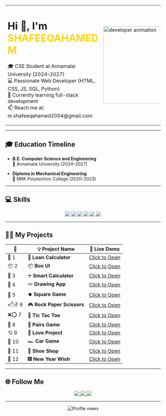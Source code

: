 <table>
  <tr>
    <td>
      <h1>Hi 👋, I'm <span style="color:#FFD700">SHAFEEQAHAMED M</span></h1>
      <p>
        🎓 CSE Student at Annamalai University (2024–2027) <br>
        💻 Passionate Web Developer (HTML, CSS, JS, SQL, Python) <br>
        🌱 Currently learning full-stack development <br>
        📫 Reach me at: m.shafeeqahamed2004@gmail.com
      </p>
    </td>
    <td>
      <img src="https://camo.githubusercontent.com/4d9f5ecceb711eec6e2018f38a5677dc657c9738d4a65ba3b928c41c0a45b439/68747470733a2f2f6d69726f2e6d656469756d2e636f6d2f6d61782f313336302f302a37513379765349765f7430696f4a2d5a2e676966" width="250" alt="developer animation">
    </td>
  </tr>
</table>

---

## 🎓 Education Timeline

- **B.E. Computer Science and Engineering**  
  📍 Annamalai University (2024–2027)

- **Diploma in Mechanical Engineering**  
  📍 MRK Polytechnic College (2020–2023)

---

## 💻 Skills

<p align="center">
  <img src="https://img.shields.io/badge/HTML5-E34F26?style=for-the-badge&logo=html5&logoColor=white" />
  <img src="https://img.shields.io/badge/CSS3-1572B6?style=for-the-badge&logo=css3&logoColor=white" />
  <img src="https://img.shields.io/badge/JavaScript-F7DF1E?style=for-the-badge&logo=javascript&logoColor=black" />
  <img src="https://img.shields.io/badge/SQL-003B57?style=for-the-badge&logo=mysql&logoColor=white" />
  <img src="https://img.shields.io/badge/Python-3776AB?style=for-the-badge&logo=python&logoColor=white" />
  <img src="https://img.shields.io/badge/GitHub-181717?style=for-the-badge&logo=github&logoColor=white" />
</p>

---

## 🚀✨ My Projects

| 🔢 | 💡 Project Name | 🔗 Live Demo |
|----|----------------|-------------|
| 🌟 1 | 🧮 **Loan Calculator** | [Click to Open](https://recyclezone.neocities.org/Loan%20calculator/) |
| 📦 2 | 📦 **Box UI** | [Click to Open](https://recyclezone.neocities.org/BOX/) |
| 🧠 3 | ➗ **Smart Calculator** | [Click to Open](https://recyclezone.neocities.org/Calculator/inex) |
| 🎨 4 | ✏️ **Drawing App** | [Click to Open](https://recyclezone.neocities.org/Drawing%20App/) |
| 🔳 5 | ⏹️ **Square Game** | [Click to Open](https://recyclezone.neocities.org/GAMER%2001/) |
| ✊✋✌️ 6 | 🎮 **Rock Paper Scissors** | [Click to Open](https://recyclezone.neocities.org/GAMER%2004/Rock%20Paper%20Scissors%20Game) |
| ❌⭕ 7 | 🎯 **Tic Tac Toe** | [Click to Open](https://recyclezone.neocities.org/GAMER%2005/Tic%20Tac%20Toe.HTML) |
| 🎴 8 | 💠 **Pairs Game** | [Click to Open](https://recyclezone.neocities.org/GAMER%2006/INDEX) |
| 💘 9 | 💌 **Love Project** | [Click to Open](https://recyclezone.neocities.org/LoveProject-master/) |
| 🚗 10 | 🏎️ **Car Game** | [Click to Open](https://recyclezone.neocities.org/car/) |
| 👟 11 | 🛒 **Shoe Shop** | [Click to Open](https://recyclezone.neocities.org/project%204%20ok/MY%20SHOE.HTML) |
| 🎉 12 | 🎆 **New Year Wish** | [Click to Open](https://recyclezone.neocities.org/project%206%20ok/) |

---

## 🌐 Follow Me

<p align="center">
  <a href="https://www.linkedin.com/in/shafeeqahamed-m-40b72a309/" target="_blank">
    <img src="https://img.shields.io/badge/LinkedIn-0A66C2?style=for-the-badge&logo=linkedin&logoColor=white" />
  </a>
  <a href="https://github.com/shafeeqahamedinfo" target="_blank">
    <img src="https://img.shields.io/badge/GitHub-181717?style=for-the-badge&logo=github&logoColor=white" />
  </a>
  <a href="https://www.instagram.com/m_shafeeqahamed_sad/" target="_blank">
    <img src="https://img.shields.io/badge/Instagram-E4405F?style=for-the-badge&logo=instagram&logoColor=white" />
  </a>
</p>

---

<p align="center">
  <img src="https://komarev.com/ghpvc/?username=shafeeqahamedinfo&style=flat-square&color=yellow" alt="Profile views"/>
</p>
